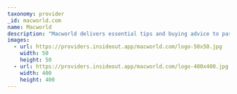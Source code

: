 ```yaml
---
taxonomy: provider
_id: macworld.com
name: Macworld
description: "Macworld delivers essential tips and buying advice to passionate Apple users. We focus on practical information: deep-dive hardware and software reviews; clear, concise tips and tutorials; and penetrating analysis that only true Apple experts can deliver."
images:
  - url: https://providers.insideout.app/macworld.com/logo-50x50.jpg
    width: 50
    height: 50
  - url: https://providers.insideout.app/macworld.com/logo-400x400.jpg
    width: 400
    height: 400
---
```

